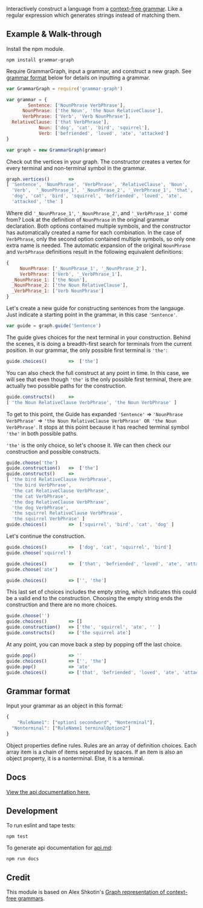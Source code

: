 Interactively construct a language from a [context-free grammar](https://en.wikipedia.org/wiki/Context-free_grammar). Like a regular expression which generates strings instead of matching them.

## Example & Walk-through

Install the npm module.
```
npm install grammar-graph
```

Require GrammarGraph, input a grammar, and construct a new graph. See [grammar format](https://github.com/jrleszcz/grammar-graph#grammar-format) below for details on inputting a grammar.
```js
var GrammarGraph = require('grammar-graph')

var grammar = {
        Sentence: ['NounPhrase VerbPhrase'],
      NounPhrase: ['the Noun', 'the Noun RelativeClause'],
      VerbPhrase: ['Verb', 'Verb NounPhrase'],
  RelativeClause: ['that VerbPhrase'],
            Noun: ['dog', 'cat', 'bird', 'squirrel'],
            Verb: ['befriended', 'loved', 'ate', 'attacked']
}

var graph = new GrammarGraph(grammar)
```


Check out the vertices in your graph.  The constructor creates a vertex for every terminal and non-terminal symbol in the grammar.
```js
graph.vertices()       =>
[ 'Sentence', 'NounPhrase', 'VerbPhrase', 'RelativeClause', 'Noun',
  'Verb',  '_NounPhrase_1', '_NounPhrase_2', '_VerbPhrase_1', 'that',
  'dog', 'cat', 'bird', 'squirrel', 'befriended', 'loved', 'ate',
  'attacked', 'the' ]
```
Where did `'_NounPhrase_1'`, `'_NounPhrase_2'`, and `'_VerbPhrase_1'` come from? Look at the definition of `NounPhrase` in the original grammar declaration. Both options contained multiple symbols, and the constructor has automatically created a name for each combination. In the case of `VerbPhrase`, only the second option contained multiple symbols, so only one extra name is needed. The automatic expansion of the original `NounPhrase` and `VerbPhrase` definitions result in the following equivalent definitions:
```js
{
     NounPhrase: ['_NounPhrase_1', '_NounPhrase_2'],
     VerbPhrase: ['Verb', '_VerbPhrase_1'],
  _NounPhrase_1: ['the Noun'],
  _NounPhrase_2: ['the Noun RelativeClause'],
  _VerbPhrase_1: ['Verb NounPhrase']
}
```


Let's create a new guide for constructing sentences from the langauge. Just indicate a starting point in the grammar, in this case `'Sentence'`.
```js
var guide = graph.guide('Sentence')
```

The guide gives choices for the next terminal in your construction. Behind the scenes, it is doing a breadth-first search for terminals from the current position. In our grammar, the only possible first terminal is `'the'`:
```js
guide.choices()        =>  ['the']
```

You can also check the full construct at any point in time. In this case, we will see that even though `'the'` is the only possible first terminal, there are actually two possible paths for the construction.
```js
guide.constructs()     =>
[ 'the Noun RelativeClause VerbPhrase', 'the Noun VerbPhrase' ]
```
To get to this point, the Guide has expanded `'Sentence'` => `'NounPhrase VerbPhrase'` => `'the Noun RelativeClause VerbPhrase' OR 'the Noun VerbPhrase'`. It stops at this point because it has reached terminal symbol `'the'` in both possible paths.


`'the'` is the only choice, so let's choose it. We can then check our construction and possible constructs.
```js
guide.choose('the')
guide.construction()   =>  ['the']
guide.constructs()     =>
[ 'the bird RelativeClause VerbPhrase',
  'the bird VerbPhrase',
  'the cat RelativeClause VerbPhrase',
  'the cat VerbPhrase',
  'the dog RelativeClause VerbPhrase',
  'the dog VerbPhrase',
  'the squirrel RelativeClause VerbPhrase',
  'the squirrel VerbPhrase' ]
guide.choices()        =>  ['squirrel', 'bird', 'cat', 'dog' ]
```


Let's continue the construction.
```js
guide.choices()        =>  ['dog', 'cat', 'squirrel', 'bird']
guide.choose('squirrel')

guide.choices()        =>  ['that', 'befriended', 'loved', 'ate', 'attacked']
guide.choose('ate')

guide.choices()        => ['', 'the']
```

This last set of choices includes the empty string, which indicates this could be a valid end to the construction. Choosing the empty string ends the construction and there are no more choices.
```js
guide.choose('')
guide.choices()        => []
guide.construction()   => ['the', 'squirrel', 'ate', '' ]
guide.constructs()     => ['the squirrel ate']
```

At any point, you can move back a step by popping off the last choice.
```js
guide.pop()            => ''
guide.choices()        => ['', 'the']
guide.pop()            => 'ate'
guide.choices()        => ['that', 'befriended', 'loved', 'ate', 'attacked']
```

## Grammar format
Input your grammar as an object in this format:
```js
{
    "RuleName1": ["option1 secondword", "Nonterminal"],
  "Nonterminal": ["RuleName1 terminalOption2"]
}
```
Object properties define rules. Rules are an array of definition choices.
Each array item is a chain of items seperated by spaces. If an item is also an object property, it is a nonterminal. Else, it is a terminal.


## Docs
[View the api documentation here.](api.md)

## Development

To run eslint and tape tests:
```
npm test
```

To generate api documentation for [api.md](api.md):
```
npm run docs
```

## Credit
This module is based on Alex Shkotin's [Graph representation of context-free grammars](http://arxiv.org/pdf/cs/0703015.pdf).